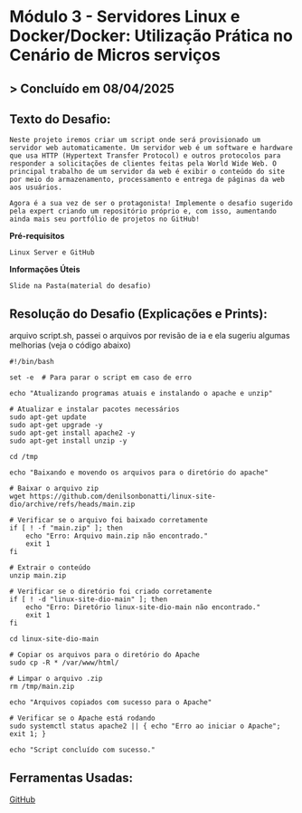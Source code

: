 ﻿# **Módulo 3 - Servidores Linux e Docker/Docker: Utilização Prática no Cenário de Micros serviços**

## > **Concluído em 08/04/2025**

## **Texto do Desafio:**

    Neste projeto iremos criar um script onde será provisionado um servidor web automaticamente. Um servidor web é um software e hardware que usa HTTP (Hypertext Transfer Protocol) e outros protocolos para responder a solicitações de clientes feitas pela World Wide Web. O principal trabalho de um servidor da web é exibir o conteúdo do site por meio do armazenamento, processamento e entrega de páginas da web aos usuários.

    Agora é a sua vez de ser o protagonista! Implemente o desafio sugerido pela expert criando um repositório próprio e, com isso, aumentando ainda mais seu portfólio de projetos no GitHub!

**Pré-requisitos**

    Linux Server e GitHub

**Informações Úteis**

    Slide na Pasta(material do desafio)

## **Resolução do Desafio (Explicações e Prints):**

arquivo script.sh, passei o arquivos por revisão de ia e ela sugeriu algumas melhorias (veja o código abaixo)

```
#!/bin/bash

set -e  # Para parar o script em caso de erro

echo "Atualizando programas atuais e instalando o apache e unzip"

# Atualizar e instalar pacotes necessários
sudo apt-get update
sudo apt-get upgrade -y
sudo apt-get install apache2 -y
sudo apt-get install unzip -y

cd /tmp

echo "Baixando e movendo os arquivos para o diretório do apache"

# Baixar o arquivo zip
wget https://github.com/denilsonbonatti/linux-site-dio/archive/refs/heads/main.zip

# Verificar se o arquivo foi baixado corretamente
if [ ! -f "main.zip" ]; then
    echo "Erro: Arquivo main.zip não encontrado."
    exit 1
fi

# Extrair o conteúdo
unzip main.zip

# Verificar se o diretório foi criado corretamente
if [ ! -d "linux-site-dio-main" ]; then
    echo "Erro: Diretório linux-site-dio-main não encontrado."
    exit 1
fi

cd linux-site-dio-main

# Copiar os arquivos para o diretório do Apache
sudo cp -R * /var/www/html/

# Limpar o arquivo .zip
rm /tmp/main.zip

echo "Arquivos copiados com sucesso para o Apache"

# Verificar se o Apache está rodando
sudo systemctl status apache2 || { echo "Erro ao iniciar o Apache"; exit 1; }

echo "Script concluído com sucesso."
```
## **Ferramentas Usadas:**

[GitHub](https://github.com/)
